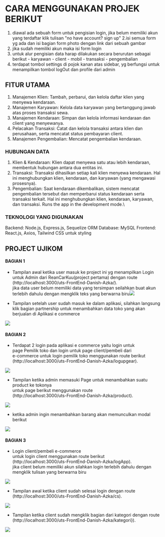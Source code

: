 # CARA MENGGUNAKAN PROJEK BERIKUT 
1. diawal ada sebuah form untuk pengisian login, jika belum memiliki akun yang terdaftar klik tulisan "no have account? sign up"
2.isi semua form yg ada dan isi bagian form photo dengan link dari sebuah gambar
3. jika sudah memiliki akun maka isi form login 
4. untuk alur pengisian data harap dilakukan secara berurutan sebagai berikut
        - karyawan
        - client
        - mobil
        - transaksi
        - pengembalian
5. terdapat tombol settings di pojok kanan atas sidebar, yg berfungsi untuk menampilkan tombol logOut dan profile dari admin

## FITUR UTAMA
1. Manajemen Klien: Tambah, perbarui, dan kelola daftar klien yang menyewa kendaraan.
2. Manajemen Karyawan: Kelola data karyawan yang bertanggung jawab atas proses transaksi sewa.
3. Manajemen Kendaraan: Simpan dan kelola informasi kendaraan dan client yang menyewanya.
4. Pelacakan Transaksi: Catat dan kelola transaksi antara klien dan perusahaan, serta mencatat status pembayaran client.
4. Manajemen Pengembalian: Mencatat pengembalian kendaraan.


### HUBUNGAN DATA
1. Klien & Kendaraan: Klien dapat menyewa satu atau lebih kendaraan, membentuk hubungan antara dua entitas ini.
2. Transaksi: Transaksi dihasilkan setiap kali klien menyewa kendaraan. Hal ini menghubungkan klien, kendaraan, dan karyawan (yang mengawasi prosesnya).
3. Pengembalian: Saat kendaraan dikembalikan, sistem mencatat pengembalian tersebut dan memperbarui status kendaraan serta transaksi terkait. Hal ini menghubungkan klien, kendaraan, karyawan, dan transaksi.
Runs the app in the development mode.\


### TEKNOLOGI YANG DIGUNAKAN

Backend: Node.js, Express.js, Sequelize ORM
Database: MySQL
Frontend: React.js, Axios, Tailwind CSS untuk styling


## PROJECT UJIKOM

#### BAGIAN 1

- Tampilan awal ketika user masuk ke project ini yg menampilkan Login untuk Admin dari ReanCarKuu(project pertama) dengan route </br> (http://localhost:3000/uts-FrontEnd-Danish-Azka/). </br> jika data user belum memiliki data yang tersimpan seilahkan buat akun terlebih dahulu dengan mengklik teks yang berwarna biru<img src="./BUAT README/LOGIN1.png">

- Tampilan setelah user sudah masuk ke dalam aplikasi, silahkan langsung klik bagian partnership untuk menambahkan data toko yang akan berjualan di Aplikasi e commerce
<img src="./BUAT README/Screenshot 2025-02-26 095819.png">


#### BAGIAN 2

- Terdapat 2 login pada aplikasi e commerce yaitu login untuk </br> page Pemilik toko dan login untuk page client/pembeli dari </br>e-commerce 
untuk login pemilik toko menggunakan route berikut</br> (http://localhost:3000/uts-FrontEnd-Danish-Azka/logupgear).
<img src="./BUAT README/logadmshop.png">

- Tampilan ketika admin memasuki Page untuk menambahkan suatu product ke tokonya</br>
untuk page berikut menggunakan route
</br> (http://localhost:3000/uts-FrontEnd-Danish-Azka/product).
<img src="./BUAT README/tampilan untuk admin menambahkan sebuah product.png">

- ketika admin ingin menambahkan barang akan memunculkan modal berikut</br>
<img src="./BUAT README/modal untuk menambahkan product.png">


#### BAGIAN 3

- Login client/pembeli e-commerce </br>
untuk login client menggunakan route berikut</br> (http://localhost:3000/uts-FrontEnd-Danish-Azka/logApp). </br>
jika client belum memiliki akun silahkan login terlebih dahulu dengan mengklik tulisan yang berwarna biru
<img src="./BUAT README/logClient.png">

- Tampilan awal ketika client sudah selesai login 
dengan route (http://localhost:3000/uts-FrontEnd-Danish-Azka/cs). </br>
<img src="./BUAT README/tampilan awal untuk client ketika login.png">

- Tampilan ketika client sudah mengklik bagian dari kategori
dengan route (http://localhost:3000/uts-FrontEnd-Danish-Azka/kategori}). </br>
<img src="./BUAT README/tampilan ketika telah mengklik 1 kategori.png">

